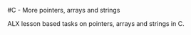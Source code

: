 #C - More pointers, arrays and strings

ALX lesson based tasks on pointers, arrays and strings in C.
